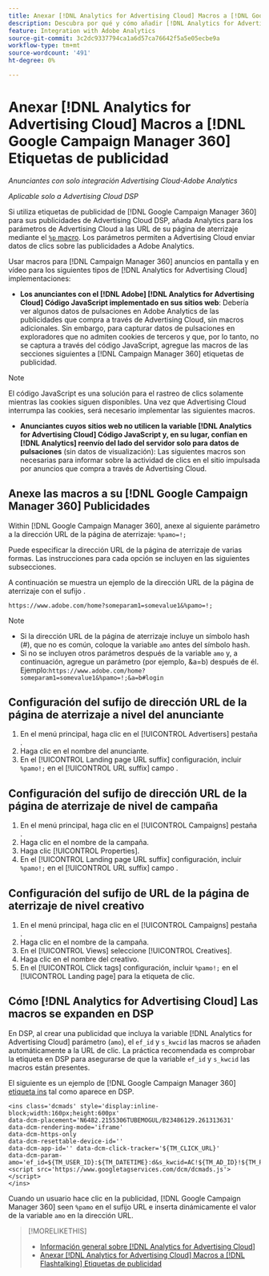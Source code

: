 ```yaml
---
title: Anexar [!DNL Analytics for Advertising Cloud] Macros a [!DNL Google Campaign Manager 360] Etiquetas de publicidad
description: Descubra por qué y cómo añadir [!DNL Analytics for Advertising Cloud] macros a su [!DNL Google Campaign Manager 360] etiquetas de publicidad
feature: Integration with Adobe Analytics
source-git-commit: 3c2dc9337794ca1a6d57ca76642f5a5e05ecbe9a
workflow-type: tm+mt
source-wordcount: '491'
ht-degree: 0%

---
```


# Anexar [!DNL Analytics for Advertising Cloud] Macros a [!DNL Google Campaign Manager 360] Etiquetas de publicidad

*Anunciantes con solo integración Advertising Cloud-Adobe Analytics*

*Aplicable solo a Advertising Cloud DSP*

Si utiliza etiquetas de publicidad de [!DNL Google Campaign Manager 360] para sus publicidades de Advertising Cloud DSP, añada Analytics para los parámetros de Advertising Cloud a las URL de su página de aterrizaje mediante el [`%p` macro](https://support.google.com/campaignmanager/table/6096962). Los parámetros permiten a Advertising Cloud enviar datos de clics sobre las publicidades a Adobe Analytics.

Usar macros para [!DNL Campaign Manager 360] anuncios en pantalla y en vídeo para los siguientes tipos de [!DNL Analytics for Advertising Cloud] implementaciones:

* **Los anunciantes con el [!DNL Adobe] [!DNL Analytics for Advertising Cloud] Código JavaScript implementado en sus sitios web**: Debería ver algunos datos de pulsaciones en Adobe Analytics de las publicidades que compra a través de Advertising Cloud, sin macros adicionales. Sin embargo, para capturar datos de pulsaciones en exploradores que no admiten cookies de terceros y que, por lo tanto, no se captura a través del código JavaScript, agregue las macros de las secciones siguientes a [!DNL Campaign Manager 360] etiquetas de publicidad.

>[!NOTE]
>
>El código JavaScript es una solución para el rastreo de clics solamente mientras las cookies siguen disponibles. Una vez que Advertising Cloud interrumpa las cookies, será necesario implementar las siguientes macros.

* **Anunciantes cuyos sitios web no utilicen la variable [!DNL Analytics for Advertising Cloud] Código JavaScript y, en su lugar, confían en [!DNL Analytics] reenvío del lado del servidor solo para datos de pulsaciones** (sin datos de visualización): Las siguientes macros son necesarias para informar sobre la actividad de clics en el sitio impulsada por anuncios que compra a través de Advertising Cloud.

## Anexe las macros a su [!DNL Google Campaign Manager 360] Publicidades

Within [!DNL Google Campaign Manager 360], anexe al siguiente parámetro a la dirección URL de la página de aterrizaje: `%pamo=!;`

Puede especificar la dirección URL de la página de aterrizaje de varias formas. Las instrucciones para cada opción se incluyen en las siguientes subsecciones.

A continuación se muestra un ejemplo de la dirección URL de la página de aterrizaje con el sufijo .

```
https://www.adobe.com/home?someparam1=somevalue1&%pamo=!;
```

>[!NOTE]
>
>
>* Si la dirección URL de la página de aterrizaje incluye un símbolo hash (#), que no es común, coloque la variable `amo` antes del símbolo hash.
>* Si no se incluyen otros parámetros después de la variable `amo` y, a continuación, agregue un parámetro (por ejemplo, &amp;a=b) después de él. Ejemplo:`https://www.adobe.com/home?someparam1=somevalue1&%pamo=!;&a=b#login`


## Configuración del sufijo de dirección URL de la página de aterrizaje a nivel del anunciante

1. En el menú principal, haga clic en el [!UICONTROL Advertisers] pestaña .
1. Haga clic en el nombre del anunciante.
1. En el [!UICONTROL Landing page URL suffix] configuración, incluir `%pamo!;` en el [!UICONTROL URL suffix] campo .

## Configuración del sufijo de dirección URL de la página de aterrizaje de nivel de campaña

1. En el menú principal, haga clic en el [!UICONTROL Campaigns] pestaña .
1. Haga clic en el nombre de la campaña.
1. Haga clic [!UICONTROL Properties].
1. En el [!UICONTROL Landing page URL suffix] configuración, incluir `%pamo!;` en el [!UICONTROL URL suffix] campo .

## Configuración del sufijo de URL de la página de aterrizaje de nivel creativo

1. En el menú principal, haga clic en el [!UICONTROL Campaigns] pestaña .
1. Haga clic en el nombre de la campaña.
1. En el [!UICONTROL Views] seleccione [!UICONTROL Creatives].
1. Haga clic en el nombre del creativo.
1. En el [!UICONTROL Click tags] configuración, incluir `%pamo!;` en el [!UICONTROL Landing page] para la etiqueta de clic.

## Cómo [!DNL Analytics for Advertising Cloud] Las macros se expanden en DSP

En DSP, al crear una publicidad que incluya la variable [!DNL Analytics for Advertising Cloud] parámetro (`amo`), el `ef_id` y `s_kwcid` las macros se añaden automáticamente a la URL de clic. La práctica recomendada es comprobar la etiqueta en DSP para asegurarse de que la variable `ef_id` y `s_kwcid` las macros están presentes.

El siguiente es un ejemplo de [!DNL Google Campaign Manager 360] [etiqueta ins](https://support.google.com/campaignmanager/answer/6080468) tal como aparece en DSP.

```
<ins class='dcmads' style='display:inline-block;width:160px;height:600px'
data-dcm-placement='N6482.2155306TUBEMOGUL/B23486129.261313631'
data-dcm-rendering-mode='iframe'
data-dcm-https-only
data-dcm-resettable-device-id=''
data-dcm-app-id='' data-dcm-click-tracker='${TM_CLICK_URL}'
data-dcm-param-amo='ef_id=${TM_USER_ID}:${TM_DATETIME}:d&s_kwcid=AC!${TM_AD_ID}!${TM_PLACEMENT_ID}'>
<script src='https://www.googletagservices.com/dcm/dcmads.js'></script>
</ins>
```

Cuando un usuario hace clic en la publicidad, [!DNL Google Campaign Manager 360] seen `%pamo` en el sufijo URL e inserta dinámicamente el valor de la variable `amo` en la dirección URL.


>[!MORELIKETHIS]
>
>* [Información general sobre [!DNL Analytics for Advertising Cloud]](overview.md)
>* [Anexar [!DNL Analytics for Advertising Cloud] Macros a [!DNL Flashtalking] Etiquetas de publicidad](macros-flashtalking.md)

